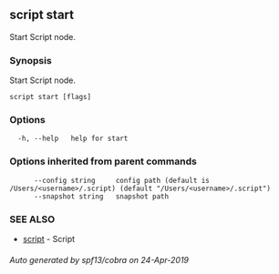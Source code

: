 ## script start

Start Script node.

### Synopsis

Start Script node.

```
script start [flags]
```

### Options

```
  -h, --help   help for start
```

### Options inherited from parent commands

```
      --config string     config path (default is /Users/<username>/.script) (default "/Users/<username>/.script")
      --snapshot string   snapshot path
```

### SEE ALSO

* [script](script.md)	 - Script

###### Auto generated by spf13/cobra on 24-Apr-2019

